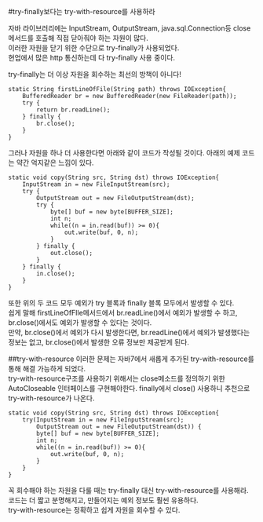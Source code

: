 #try-finally보다는 try-with-resource를 사용하라

자바 라이브러리에는 InputStream, OutputStream, java.sql.Connection등 close메서드를 호출해 직접 닫아줘야 하는 자원이 많다.  
이러한 자원을 닫기 위한 수단으로 try-finally가 사용되었다.  
현업에서 많은 http 통신하는데 다 try-finally 사용 중이다.

try-finally는 더 이상 자원을 회수하는 최선의 방책이 아니다!

~~~
static String firstLineOfFile(String path) throws IOException{
	BufferedReader br = new BufferedReader(new FileReader(path));
	try {
		return br.readLine();
	} finally {
		br.close();
	}
}
~~~

그러나 자원을 하나 더 사용한다면 아래와 같이 코드가 작성될 것이다. 
아래의 예제 코드는 약간 억지같은 느낌이 있다.
~~~
static void copy(String src, String dst) throws IOException{
	InputStream in = new FileInputStream(src);
	try {
		OutputStream out = new FileOutputStream(dst);
		try {
			byte[] buf = new byte[BUFFER_SIZE];
			int n;
			while((n = in.read(buf)) >= 0){
				out.write(buf, 0, n);
			}
		} finally {
			out.close();
		}
	} finally {
		in.close();
	}
}
~~~

또한 위의 두 코드 모두 예외가 try 블록과 finally 블록 모두에서 발생할 수 있다.  
쉽게 말해 firstLineOfFIle메서드에서 br.readLine()에서 예외가 발생할 수 하고, br.close()에서도 예외가 발생할 수 있다는 것이다.  
만약, br.close()에서 예외가 다시 발생한다면, br.readLine()에서 예외가 발생했다는 정보는 없고, br.close()에서 발생한 오류 정보만 제공받게 된다.

##try-with-resource
이러한 문제는 자바7에서 새롭게 추가된 try-with-resource를 통해 해결 가능하게 되었다.  
try-with-resource구조를 사용하기 위해서는 close메소드를 정의하기 위한 AutoCloseable 인터페이스를 구현해야한다.
finally에서 close() 사용하니 추천으로 try-with-resource가 나온다.

~~~
static void copy(String src, String dst) throws IOException{
	try(InputStream in = new FileInputStream(src);
		OutputStream out = new FileOutputStream(dst)) {
		byte[] buf = new byte[BUFFER_SIZE];
		int n;
		while((n = in.read(buf)) >= 0){
			out.write(buf, 0, n);
		}
	}
}
~~~

꼭 회수해야 하는 자원을 다룰 때는 try-finally 대신 try-with-resource를 사용해라.  
코드는 더 짧고 분명해지고, 만들어지는 예외 정보도 훨씬 유용하다.  
try-with-resource는 정확하고 쉽게 자원을 회수할 수 있다.
